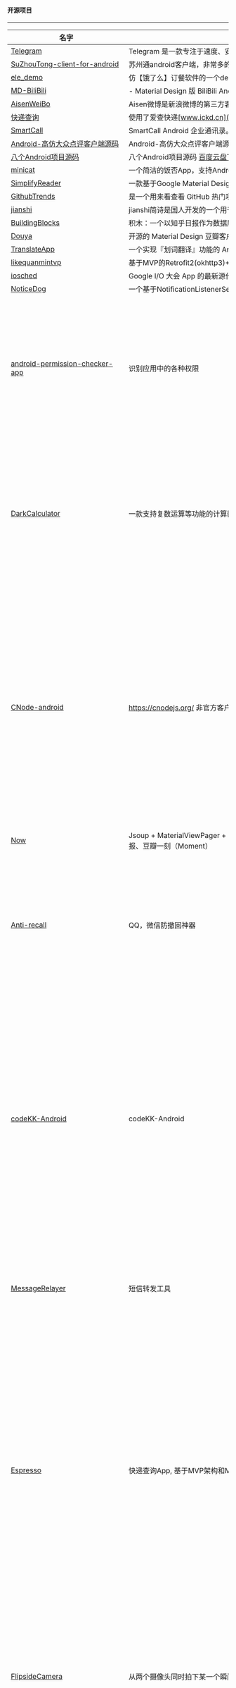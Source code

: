 #### 开源项目

------


|名字|介绍|图片|
|-----|-----|-----|
|[Telegram](https://github.com/DrKLO/Telegram)|Telegram 是一款专注于速度、安全的短信息应用，快速、简单、免费||
|[SuZhouTong-client-for-android](https://github.com/liuch930/SuZhouTong-client-for-android) |苏州通android客户端，非常多的UI效果。||
|[ele_demo](https://github.com/guxun12/ele_demo) |仿【饿了么】订餐软件的一个demo。||
|[MD-BiliBili](https://github.com/Qixingchen/MD-BiliBili)| - Material Design 版 BiliBili Android 客户端。|
|[AisenWeiBo](https://github.com/wangdan/AisenWeiBo)|Aisen微博是新浪微博的第三方客户端||
|[快递查询](http://bbs.aiyingli.com/forum.php?mod=viewthread&tid=12274)|使用了爱查快递[www.ickd.cn](http://www.ickd.cn/)的api接口||
|[SmartCall](http://git.oschina.net/yso/SmartCall)|SmartCall Android 企业通讯录。||
|[Android-高仿大众点评客户端源码](http://download.jikexueyuan.com/detail/id/539.html#0-tsina-1-72241-397232819ff9a47a7b7e80a40613cfe1)|Android-高仿大众点评客户端源码。||
|[八个Android项目源码](http://bbs.aiyingli.com/forum.php?mod=viewthread&tid=12974)|八个Android项目源码 [百度云盘下载地址](http://pan.baidu.com/s/1mgMlCBA)。||
|[minicat](https://github.com/mcxiaoke/minicat) |一个简洁的饭否App，支持Android 4.0以上版本。||
|[SimplifyReader](https://github.com/SkillCollege/SimplifyReader)|一款基于Google Material Design设计开发的Android客户端||
|[GithubTrends](https://github.com/laowch/GithubTrends)|是一个用来看查看 GitHub 热门项目的 Android App, 遵循 Material Design||
|[jianshi](https://github.com/wingjay/jianshi) |jianshi简诗是国人开发的一个用于记录文字信息的 Android 完整应用||
|[BuildingBlocks](https://github.com/tangqi92/BuildingBlocks)|积木：一个以知乎日报作为数据展现内容||
|[Douya](https://github.com/DreaminginCodeZH/Douya)|开源的 Material Design 豆瓣客户端。||
|[TranslateApp](https://github.com/maoruibin/TranslateApp)|一个实现『划词翻译』功能的 Android 开源应用。||
|[likequanmintvp](https://github.com/a371166028/likequanmintvp) |基于MVP的Retrofit2(okhttp3)+rxjava+dagger2+greendao+glide+rtmp直播。该项目系仿全民TV|
|[iosched](https://github.com/google/iosched)|Google I/O 大会 App 的最新源代码||
|[NoticeDog](https://github.com/bunnyblue/NoticeDog)|一个基于NotificationListenerService 的Android通知管理app，可以防止微信消息撤回||
|[android-permission-checker-app]( https://github.com/Arjun-sna/android-permission-checker-app)|识别应用中的各种权限|<img src = "https://camo.githubusercontent.com/ea2bd2a4d471b587fb1ee28dfc7a5bda208d7f97/68747470733a2f2f7261776769742e636f6d2f41726a756e2d736e612f41726a756e2d736e612e6769746875622e696f2f6d61737465722f7261772f7065726d697373696f6e5f6170705f73322e706e67" width = "320"/> <img src = "https://camo.githubusercontent.com/48edd1405c89172e9640030c6f4a369f166d2d88/68747470733a2f2f7261776769742e636f6d2f41726a756e2d736e612f41726a756e2d736e612e6769746875622e696f2f6d61737465722f7261772f7065726d697373696f6e5f6170705f73332e706e67" width = "320"/>|
|[DarkCalculator]( https://github.com/HK-SHAO/DarkCalculator)|一款支持复数运算等功能的计算器|<img src = "https://camo.githubusercontent.com/d32b4ee63f4afcdb207b25e89a0ac83ed1df4baf/687474703a2f2f696d6167652e636f6f6c61706b2e636f6d2f61706b5f696d6167652f323031372f303831352f53637265656e73686f745f313530323737353635382d666f722d3135353237372d6f5f31626e696231303971313735396c6a61316b3168713663316531302d7569642d3631363234372e706e67" width = "320"/> <img src = "https://camo.githubusercontent.com/655002da7547c6dd9c2add98b32cd9bd2455cadf/687474703a2f2f696d6167652e636f6f6c61706b2e636f6d2f61706b5f696d6167652f323031372f303831352f53637265656e73686f745f313530323737353831342d666f722d3135353237372d6f5f31626e696231366768726e32316c65393171676e3973343164696f31632d7569642d3631363234372e706e67" width = "320"/>|
|[CNode-android]( https://github.com/shellljx/CNode-android)|https://cnodejs.org/ 非官方客户端|<img src = "https://raw.githubusercontent.com/shellljx/CNode-android/master/art/01.jpg" width = "270"/> <img src = "https://raw.githubusercontent.com/shellljx/CNode-android/master/art/01.jpg" width = "270"/> <img src = "https://raw.githubusercontent.com/shellljx/CNode-android/master/art/01.jpg" width = "270"/>|
|[Now](https://github.com/XunMengWinter/Now)|Jsoup + MaterialViewPager + RxAndroid + Retrofit + Realm + Fresco + Retrolambda example 一款Android图文精选app，通过抓取网页获得图文列表。目前包含站酷（Zcool）精选、国家地理（National Geographic）每日一图、知乎日报、豆瓣一刻（Moment）||
|[Anti-recall]( https://github.com/JasonQS/Anti-recall)|QQ，微信防撤回神器|<img src = "https://github.com/JasonQS/Anti-recall/raw/master/demo/demo01.gif" width = "320"/> <img src = "https://github.com/JasonQS/Anti-recall/raw/master/demo/demo02.gif" width = "320"/>|
|[codeKK-Android]( https://github.com/7449/codeKK-Android)|codeKK-Android|<img src = "https://github.com/7449/codeKK-Android/raw/master/screenshots/opa_image.gif" width = "270"/> <img src = "https://github.com/7449/codeKK-Android/raw/master/screenshots/blog_image.gif" width = "270"/> <img src = "https://github.com/7449/codeKK-Android/raw/master/screenshots/job_image.gif" width = "270"/>|
|[MessageRelayer]( https://github.com/HaoFeiWang/MessageRelayer)|短信转发工具|<img src = "https://raw.githubusercontent.com/HaoFeiWang/MessageRelayer/master/screen/screen_main2.jpg" width = "210"/> <img src = "https://raw.githubusercontent.com/HaoFeiWang/MessageRelayer/master/screen/screen_email.jpg" width = "210"/> <img src = "https://raw.githubusercontent.com/HaoFeiWang/MessageRelayer/master/screen/screen_key.jpg" width = "210"/>|
|[Espresso]( https://github.com/TonnyL/Espresso)|快递查询App, 基于MVP架构和Material Design设计风格，采用RxJava2, Retrofit2, Realm and ZXing开发|<img src = "https://raw.githubusercontent.com/TonnyL/Espresso/master/art/screenshot0.png" width = "600"/>|
|[FlipsideCamera]( https://github.com/andyb129/FlipsideCamera)|从两个摄像头同时拍下某一个瞬间的 app|<img src = "https://raw.githubusercontent.com/andyb129/FlipsideCamera/master/screenshots/flipside_camera_screen_1.png" width = "320"/> <img src = "https://raw.githubusercontent.com/andyb129/FlipsideCamera/master/screenshots/flipside_camera_screen_3.png" width = "320"/>|
|[rebase-android]( https://github.com/drakeet/rebase-android)|日常 是一款由 drakeet 负责推荐和分享各种好玩新鲜的栏目应用，基于 Rebase 服务， 学习型非常强|<img src = "https://camo.githubusercontent.com/e94868f1f6f224e3478a7a1a26eafac258e3330f/687474703a2f2f7777312e73696e61696d672e636e2f6c617267652f38366532666638356779316663726a3332366e67796a32313869307830313032" width = "640"/>|
|[MinimalistWeather]( https://github.com/BaronZ88/MinimalistWeather)|Android平台开源天气App，采用MVP+RxJava+Retrofit2+OKHttp3+Dagger2+RetroLambda等开源库来实现|<img src = "https://raw.githubusercontent.com/BaronZ88/MinimalistWeather/master/framework_minimalist_weather.png" width = "320"/>|
|[LQRWeChat]( https://github.com/GitLqr/LQRWeChat)|高仿微信6.3.31，使用网易云信SDK 3.2.0版本完成主要的聊天功能（单聊、群聊）、好友关系管理、群组管理等功能|<img src = "https://raw.githubusercontent.com/GitLqr/LQRWeChat/master/screenshots/main/1.gif" width = "320"/>|
|[Minimal-Todo]( https://github.com/avjinder/Minimal-Todo)|Minimal-Todo|<img src = "https://raw.githubusercontent.com/avjinder/Minimal-Todo/master/screenshots/main_full_light.png" width = "320"/> <img src = "https://raw.githubusercontent.com/avjinder/Minimal-Todo/master/screenshots/todo_time_dark.png" width = "320"/> <img src = "https://raw.githubusercontent.com/avjinder/Minimal-Todo/master/screenshots/main_empty_light.png" width = "320"/>|
|[BusyBox]( https://github.com/jrummyapps/BusyBox)|Install BusyBox on an Android device|<img src = "https://raw.githubusercontent.com/jrummyapps/BusyBox/master/app/src/main/res/mipmap-xxhdpi/ic_launcher.png" width = "140"/>|
|[GDG](https://github.com/peekler/GDG)|一些不常用的安卓api示例||
|[wechat_no_revoke](https://github.com/rarnu/wechat_no_revoke)|最新可用防止微信撤回xposed插件||
|[Hijacker](https://github.com/chrisk44/Hijacker)|Aircrack-ng Android GUI程序，用于攻击无线网络||
|[MovieHub]( https://github.com/lawloretienne/MovieHub)|非常漂亮的一款 Android Movie 工具|<img src="https://raw.githubusercontent.com/lawloretienne/MovieHub/master/images/MovieHub_Screenshot_1.png" width="320" /> <img src="https://raw.githubusercontent.com/lawloretienne/MovieHub/master/images/MovieHub_Screenshot_10.png" width="320" />|
|[QQ]( https://github.com/HuTianQi/QQ)|一款高仿腾讯QQ的IM软件，主UI框架采用侧滑菜单+底部导航的方式，核心聊天功能基于bmob SDK，已经实现文本，表情，图片，位置，语音等信息的发送|<img src="https://github.com/HuTianQi/QQ/raw/master/QQ.gif" width="320" />|
|[wifi-bruteforcer-fsecurify](https://github.com/faizann24/wifi-bruteforcer-fsecurify)|Android 下实现的 Wifi 暴力破解工具||
|[ZhiHu-TopAnswer]( https://github.com/jiang111/ZhiHu-TopAnswer)|知乎热门榜|<img src="https://raw.githubusercontent.com/jiang111/ZhiHu-TopAnswer/master/art/1.png" width="320" /> <img src="https://raw.githubusercontent.com/jiang111/ZhiHu-TopAnswer/master/art/3.png" width="320" />|
|[ActivityLauncher]( https://github.com/jp1017/ActivityLauncher)|打开任意app的任意Activity并可创建快捷方式，非系统应用会因权限问题失败|<img src="https://cloud.githubusercontent.com/assets/7868514/21418384/dca2a876-c85b-11e6-9e7a-9d42096341ec.png" width="320" /> <img src="https://cloud.githubusercontent.com/assets/7868514/21418385/dcb032ac-c85b-11e6-9b27-1bf03baa5696.png" width="320" />|
|[android-oss]( https://github.com/kickstarter/android-oss)|Kickstarter Android 源码开源|<img src="https://raw.githubusercontent.com/kickstarter/android-oss/master/.github/app.png" width="800" />|
|[MyDiary]( https://github.com/erttyy8821/MyDiary)|In the Movie "-your name.-" (君の名は。, 你的名字) , "My Diary" of android version is|<img src="https://raw.githubusercontent.com/erttyy8821/MyDiary/master/screenshot/s_2.png" width="240" /> <img src="https://raw.githubusercontent.com/erttyy8821/MyDiary/master/screenshot/s_3.png" width="240" /> <img src="https://raw.githubusercontent.com/erttyy8821/MyDiary/master/screenshot/s_5.png" width="240" />|
|[FingerColoring-Android]( https://github.com/SwiftyWang/FingerColoring-Android)|一个自己做的填图应用|<img src="https://raw.githubusercontent.com/SwiftyWang/FingerColoring-Android/master/screenshot/S61118-20264887.jpg" width="320" /> <img src="https://raw.githubusercontent.com/SwiftyWang/FingerColoring-Android/master/screenshot/S61118-20275245.jpg" width="320" />|
|[u2020]( https://github.com/JakeWharton/u2020)|A sample Android app which showcases advanced usage of Dagger among other open source libraries|<img src="https://github.com/JakeWharton/u2020/raw/master/u2020.gif" width="320" />|
|[wally](https://github.com/Musenkishi/wally)|简洁易用的壁纸应用||
|[LoveWallpaper]( https://github.com/LiuGuiLinAndroid/LoveWallpaper)|高仿爱壁纸App | Material Design|<img src="https://github.com/LiuGuiLinAndroid/LoveWallpaper/raw/master/preview/preview1.0.png?raw=true" width="800" />|
|[Mysplash]( https://github.com/WangDaYeeeeee/Mysplash)|一款轻量化的第三方Unsplash客户端|<img src="https://raw.githubusercontent.com/WangDaYeeeeee/Mysplash/master/preview/thumbnails/preview_home.png" width="320" /> <img src="https://raw.githubusercontent.com/WangDaYeeeeee/Mysplash/master/preview/thumbnails/preview_drawer.png" width="320" /> |
|[wallsplash-android]( https://github.com/mikepenz/wallsplash-android)|android client for the awesome unsplash.com|<img src="https://camo.githubusercontent.com/46eab443adaf9ab0064ea6d7a01c62b182ac6247/687474703a2f2f77616c6c73706c6173686170702e636f6d2f696d616765732f73637265656e73686f74732f312e706e67" width="320" /> <img src="https://camo.githubusercontent.com/1662c6a55b5ee068b302cc799e5c77b77b336114/687474703a2f2f77616c6c73706c6173686170702e636f6d2f696d616765732f73637265656e73686f74732f362e706e67" width="320" /> |
|[DrawView]( https://github.com/ByoxCode/DrawView)|Android 画板 View，随心所欲的画画|<img src="https://raw.githubusercontent.com/ByoxCode/DrawView/master/2016.11.10_17.57.50.gif" width="240" /> <img src="https://raw.githubusercontent.com/ByoxCode/DrawView/master/2016.11.10_18.00.25.gif" width="240" /> <img src="https://raw.githubusercontent.com/ByoxCode/DrawView/master/2016.11.10_18.03.14.gif" width="240" />|
|[RecordWave]( https://github.com/CarGuo/RecordWave)|MP3音频录制，支持类似IOS原生的单边或者双边波形显示，低版本音频权限兼容，本地或者在线音频播放的波形显示，录制波形和播放波形会根据声音频率变色的功能|<img src="https://raw.githubusercontent.com/CarGuo/RecordWave/master/02.gif" width="320" />|
|[AlgorithmVisualizer-Android]( https://github.com/naman14/AlgorithmVisualizer-Android)|Android 实现的算法可是工具，随时随地帮助学习算法|<img src="https://raw.githubusercontent.com/naman14/AlgorithmVisualizer-Android/master/screenshots/screen1.png" width="320" /> <img src="https://raw.githubusercontent.com/naman14/AlgorithmVisualizer-Android/master/screenshots/screen4.png" width="320" />|
|[android-TopActivity](https://github.com/109021017/android-TopActivity)|Android 逆向实用小插件：展示页面 Top Activity 的名称和包名||
|[AcClient]( https://github.com/Thereisnospon/AcClient)|杭电OJ客户端|<img src="https://camo.githubusercontent.com/6e33f148de972eb67326b2e1ea83c6123d6bbc28/687474703a2f2f696d672e626c6f672e6373646e2e6e65742f3230313631313035313933363031343638" width="640" />|
|[ABR-App-Backup-Restore]( https://github.com/samanyougarg/ABR-App-Backup-Restore)|App 备份和恢复，做的很完整|<img src="https://raw.githubusercontent.com/samanyougarg/ABR-App-Backup-Restore/master/screenshots.png" width="600" />|
|[FastAccess]( https://github.com/k0shk0sh/FastAccess)|仿三星桌面的浮动工具|<img src="https://raw.githubusercontent.com/k0shk0sh/FastAccess/master/art/1024x500.png" width="640" />|
|[monotweety]( https://github.com/yshrsmz/monotweety)|Simple Twitter Client just for tweeting, written in Kotlin with reactive MVVM-like approach|<img src="https://raw.githubusercontent.com/yshrsmz/monotweety/master/assets/screenshots/screenshot_setting.png" width="320" /> <img src="https://raw.githubusercontent.com/yshrsmz/monotweety/master/assets/screenshots/screenshot_editor_1.png" width="320" />|
|[Villains-and-Heroes]( https://github.com/andremion/Villains-and-Heroes)|App using Marvel Comics API that allows developers everywhere to access information about Marvel's vast library of comics|<img src="https://raw.githubusercontent.com/andremion/Villains-and-Heroes/master/art/home-github.png" width="320" /> <img src="https://raw.githubusercontent.com/andremion/Villains-and-Heroes/master/art/detail-github.png" width="320" />|
|[mirror]( https://github.com/zhihu/mirror)|一款 Android 第三方 Sketch Mirror 软件|<img src="https://raw.githubusercontent.com/zhihu/mirror/master/example.png" width="800" />|
|[NotificationBox]( https://github.com/gavinliu/NotificationBox)|实现系统通知拦截功能的 App|<img src="https://raw.githubusercontent.com/gavinliu/NotificationBox/master/screenshots.png" width="800" />|
|[leanback-showcase]( https://github.com/googlesamples/leanback-showcase)|Showcases different components that come with the Leanback library for Android TV|<img src="https://raw.githubusercontent.com/googlesamples/leanback-showcase/master/screenshots/Showcase-Snapshots.png" width="800" />|
|[LivePlayback]( https://github.com/hejunlin2013/LivePlayback)|Android TV直播电视节目 ,包含各央视频道及卫视频道|<img src="https://raw.githubusercontent.com/hejunlin2013/LivePlayback/master/images/device-2016-10-28-183212.jpg" width="400" /> <img src="https://raw.githubusercontent.com/hejunlin2013/LivePlayback/master/images/device-2016-10-28-190258.jpg" width="400" />|
|[AndroidShortcuts]( https://github.com/pcevikogullari/AndroidShortcuts)|Android Support 25.0 中 Shortcut Demo|<img src="https://raw.githubusercontent.com/pcevikogullari/AndroidShortcuts/master/shortcut1.gif" width="320" /> <img src="https://raw.githubusercontent.com/pcevikogullari/AndroidShortcuts/master/shortcut2.gif" width="320" />|
|[dns66](https://github.com/julian-klode/dns66)|基于 DNS 实现的 Android 广告拦截||
|[debug-bottle]( https://github.com/kiruto/debug-bottle)|Android Java 程序员开发调试与测试工具|<img src="https://raw.githubusercontent.com/kiruto/debug-bottle/1.0.1/screenshots/introduction.gif" width="220" /> <img src="https://raw.githubusercontent.com/kiruto/debug-bottle/1.0.1/screenshots/quick-toggles.png" width="220" /> <img src="https://raw.githubusercontent.com/kiruto/debug-bottle/1.0.1/screenshots/features-2.png" width="220" />|
|[AndroidHttpCapture]( https://github.com/JZ-Darkal/AndroidHttpCapture)|AndroidHttpCapture网络诊断工具 是一款针对于移动流量劫持而开发的手机抓包软件|<img src="https://camo.githubusercontent.com/de9a8164ae568b36825852bf924b7485c3e9eea2/68747470733a2f2f7777772e6461726b616c2e636e2f696d67642e7068703f7372633d2f323031362f30392f576563686174494d4737372e6a7065672677696474683d333530" width="270" /> <img src="https://camo.githubusercontent.com/6bd818e68a72c48d1f4a23d8a1528dda64fde11f/68747470733a2f2f7777772e6461726b616c2e636e2f696d67642e7068703f7372633d2f323031362f30392f3233303638363636333934373738373932382e6a70672677696474683d333530" width="270" /> <img src="https://camo.githubusercontent.com/24b3bfa8fc78d622eba26d9b6bc2680c714309ca/68747470733a2f2f7777772e6461726b616c2e636e2f696d67642e7068703f7372633d2f323031362f30392f576563686174494d4738312e6a7065672677696474683d333530" width="270" />|
|[DylanStepCount]( https://github.com/linglongxin24/DylanStepCount)|Android精准计步器|<img src="https://raw.githubusercontent.com/linglongxin24/DylanStepCount/master/screenshots/%E4%B8%BB%E9%A1%B5.jpg" width="270" /> <img src="https://raw.githubusercontent.com/linglongxin24/DylanStepCount/master/screenshots/%E9%94%BB%E7%82%BC%E8%AE%A1%E5%88%92.jpg" width="270" /> <img src="https://raw.githubusercontent.com/linglongxin24/DylanStepCount/master/screenshots/%E5%8E%86%E5%8F%B2%E8%AE%B0%E5%BD%95.jpg" width="270" />|
|[Sprayscape]( https://github.com/googlecreativelab/Sprayscape)|Google 开源了一个专为 VR 设计的相机 App|<img src="https://raw.githubusercontent.com/googlecreativelab/Sprayscape/master/sprayscape.jpg" width="640" />|
|[SqliteLookup]( https://github.com/YeDaxia/SqliteLookup)|Sqlite 数据库查看|<img src="https://raw.githubusercontent.com/YeDaxia/SqliteLookup/master/jietu-1.png" width="320" /> <img src="https://raw.githubusercontent.com/YeDaxia/SqliteLookup/master/jietu-2.png" width="320" />|
|[Bgm38]( https://github.com/zubinxiong/Bgm38)|番剧记录工具Bgm38( bangumi 第三方客户端 ),采用 RxJava + Retrofit + MVP, 设计上采用 Material Design|<img src="https://raw.githubusercontent.com/zubinxiong/Bgm38/master/art/art0.jpg" width="270" /> <img src="https://raw.githubusercontent.com/zubinxiong/Bgm38/master/art/art1.jpg" width="270" /> <img src="https://raw.githubusercontent.com/zubinxiong/Bgm38/master/art/art3.jpg" width="270" />|
|[Currency-Converter-Android]( https://github.com/samanyougarg/Currency-Converter-Android)|一款完整的货币转换的 App|<img src="https://raw.githubusercontent.com/samanyougarg/Currency-Converter-Android/master/screenshots.png" width="640" />|
|[Currency]( https://github.com/yiyuanliu/Currency)|一个简洁的汇率转换软件，使用 kotlin 编写，通过 anko 框架编写 UI 并实现漂亮的主题动态切换效果|<img src="https://raw.githubusercontent.com/yiyuanliu/Currency/master/screenshots/Screenshot.png" width="320" />|
|[NetGuard]( https://github.com/M66B/NetGuard)|非root禁止应用联网|<img src="https://raw.githubusercontent.com/M66B/NetGuard/master/screenshots/01-main.png" width="320" /> <img src="https://raw.githubusercontent.com/M66B/NetGuard/master/screenshots/08-notifications.png" width="320" />|
|[turbo-editor]( https://github.com/vmihalachi/turbo-editor)|Simple and powerful File Editor for Android|<img src="https://camo.githubusercontent.com/26e85b1e6f305d9259e916f032554ff8e1b6fa43/68747470733a2f2f6c68332e676f6f676c6575736572636f6e74656e742e636f6d2f2d304748756b7747515057342f5643557045684b6e5a43492f41414141414141414148342f63636c4937304b37395f512f773334372d683532302d6e6f2f50686f6e65437573746f6d5f372e706e67" width="300" />|
|[FolioReader-Android]( https://github.com/FolioReader/FolioReader-Android)|完成度很高的一款 ePub Android 阅读器|<img src="https://cloud.githubusercontent.com/assets/1277242/19012915/0661c7b2-87e0-11e6-81d6-8c71051e1074.gif" width="300" /> <img src="https://cloud.githubusercontent.com/assets/1277242/19012908/d61f3ce2-87df-11e6-8652-d72b6a1ad9a3.gif" width="300" />|
|[BookReader]( https://github.com/JustWayward/BookReader)|“任阅”，开源小说阅读器，高仿追书神器，实现追书推荐、标签检索、翻书效果、文章阅读、缓存章节、日夜间模式、文本朗读等功能|<img src="https://raw.githubusercontent.com/JustWayward/BookReader/master/screenshot/home_zhuishu.png" width="270" /> <img src="https://raw.githubusercontent.com/JustWayward/BookReader/master/screenshot/read_page_4.png" width="270" /> <img src="https://raw.githubusercontent.com/JustWayward/BookReader/master/screenshot/discuss.png" width="270" />|
|[UPMiss]( https://github.com/qiujuer/UPMiss)|一个完整的生日管理 App|<img src="https://raw.githubusercontent.com/qiujuer/UPMiss/master/arts/shot.png" width="640" />|
|[GeekNews]( https://github.com/codeestX/GeekNews)|A pure reading App based on Material Design + MVP + RxJava + Retrofit + Dagger2 + Realm + Glide|<img src="https://github.com/codeestX/GeekNews/raw/master/screenshots/GIF1.gif" width="320" /> <img src="https://github.com/codeestX/GeekNews/raw/master/screenshots/GIF2.gif" width="320" />|
|[Filmy]( https://github.com/salRoid/Filmy)|一款超漂亮的基于 MD 设计的电影 App|<img src="https://camo.githubusercontent.com/c8c6ffb5294c3a1536bf928e3e0ab56fe699a2c6/687474703a2f2f7777772e77656269616e6b732e636f6d2f66696c6d792f66696c6d792e706e67" width="320" /> <img src="https://camo.githubusercontent.com/0adfbf905cf4bf59959c9675bdf02e888aa6e847/687474703a2f2f7777772e77656269616e6b732e636f6d2f66696c6d792f612e706e67" width="320" />|
|[LingDong2.0]( https://github.com/zhoubowen-sky/LingDong2.0)|“面对面文件快传”，Android端灵动快传，安卓互传文件，局域网，无网传输文件|<img src="https://raw.githubusercontent.com/zhoubowen-sky/LingDong2.0/master/github-images-folder/cebianlan.jpg" width="270" /> <img src="https://raw.githubusercontent.com/zhoubowen-sky/LingDong2.0/master/github-images-folder/main.jpg" width="270" /> <img src="https://raw.githubusercontent.com/zhoubowen-sky/LingDong2.0/master/github-images-folder/trans.jpg" width="270" />|
|[code-reader]( https://github.com/loopeer/code-reader)|手机端代码阅读|<img src="https://raw.githubusercontent.com/loopeer/code-reader/master/screenshot/codereader_setting_day.gif" width="230" /> <img src="https://raw.githubusercontent.com/loopeer/code-reader/master/screenshot/codereader_itemtouch.gif" width="230" />|
|[HAgnostic-News]( https://github.com/grigio/HAgnostic-News)|React Native app (Android / iOS) 阅读|<img src="https://cloud.githubusercontent.com/assets/8074/18037131/149c2f34-6d7d-11e6-83d0-82af574301e3.png" width="600" />|
|[LookLook]( https://github.com/xinghongfei/LookLook)|一个精美,极简的阅读app|<img src="https://github.com/xinghongfei/LookLook/raw/developer/screenshots/LookLook.gif" width="320" />|
|[boon]( https://github.com/Wing-Li/boon)|移动开发者福利App，内含多渠道打包|<img src="https://raw.githubusercontent.com/Wing-Li/boon/master/img/learn.png" width="320" /> <img src="https://raw.githubusercontent.com/Wing-Li/boon/master/img/joke.png" width="320" />|
|[Android_UsingCar_Example](https://github.com/amapapi/Android_UsingCar_Example)|基于高德地图Android API快速搭建用车解决方案的示例||
|[Android_Location_Demo]( https://github.com/amapapi/Android_Location_Demo)|高德定位demo|<img src="https://raw.githubusercontent.com/amapapi/Android_UsingCar_Example/master/pic/result.png" width="320" />|
|[simplenote-android](https://github.com/Automattic/simplenote-android)|Simplenote for Android http://simplenote.com||
|[PDFCreator](https://github.com/scoute-dich/PDFCreator)|Android application to create and edit Pdf files||
|[LocalWeather]( https://github.com/piotrek1543/LocalWeather)|Weather forecast app using Retrofit, Gson, AndroidAnnotations and ActiveAndroid|<img src="https://raw.githubusercontent.com/piotrek1543/LocalWeather/master/screenshots/device-2016-08-09-172447.png" width="320" /> <img src="https://raw.githubusercontent.com/piotrek1543/LocalWeather/master/screenshots/device-2016-08-09-172551.png" width="320" />|
|[visual-goodies]( https://github.com/alexive/visual-goodies)|一些界面好看的库，包括 List， Dialog, Card 等|<img src="https://raw.githubusercontent.com/alexive/visual-goodies/master/images/sample1.gif" width="320" /> <img src="https://raw.githubusercontent.com/alexive/visual-goodies/master/images/sample4.png" width="320" />|
|[SimpleRT]( https://github.com/vvviperrr/SimpleRT)|可以将Linux 和 OSX 系统网络通过 USB 分享给 Android 系统|<img src="https://raw.githubusercontent.com/vvviperrr/SimpleRT/master/screens/accessory.png" width="320" /> <img src="https://raw.githubusercontent.com/vvviperrr/SimpleRT/master/screens/connected.png" width="320" />|
|[nock-nock]( https://github.com/afollestad/nock-nock)|nock-nock 一个可以帮助你监控网站是否异常的 App|<img src="https://raw.githubusercontent.com/afollestad/nock-nock/master/art/showcase.png" width="640" />|
|[PhotoNoter]( https://github.com/yydcdut/PhotoNoter)|Material Design风格的开源照片笔记。(MVP+Dagger2+RxJava+Dex分包脚本+Dex异步加载) http://yydcdut.com/note|<img src="https://raw.githubusercontent.com/yydcdut/PhotoNoter/master/screenshot/animation.gif" width="270" /> <img src="https://raw.githubusercontent.com/yydcdut/PhotoNoter/master/screenshot/screen3.png" width="270" /> <img src="https://raw.githubusercontent.com/yydcdut/PhotoNoter/master/screenshot/screen11.png" width="270" />|
|[SimpleDroidRx]( https://github.com/PhilippeBoisney/SimpleDroidRx)|An application that helps you learn and better understand ReactiveX|<img src="https://raw.githubusercontent.com/PhilippeBoisney/SimpleDroidRx/master/Screenshots/hello_worlds_screenshot.png" width="270" /> <img src="https://raw.githubusercontent.com/PhilippeBoisney/SimpleDroidRx/master/Screenshots/famous_operators_screenshot.png" width="270" /> <img src="https://raw.githubusercontent.com/PhilippeBoisney/SimpleDroidRx/master/Screenshots/error_handling_screenshot.png" width="270" />|
|[DebugPurge]( https://github.com/eswarm/DebugPurge)|删除安装在手机上的 debug 版本应用|<img src="https://cloud.githubusercontent.com/assets/7868514/17136186/8a8161aa-5366-11e6-9e24-663ae58c3a08.jpg" width="320" />|
|[FanXin3.0]( https://github.com/huangfangyi/FanXin3.0)|凡信 3.0 -最强微信仿品|<img src="https://camo.githubusercontent.com/2cf9177718ef081a6498cdc218cc6463acfd13c9/687474703a2f2f7777772e696d6765656b2e6f72672f75706c6f6164732f61727469636c652f32303136303731372f64363039396363633161656461643233326663376433313732376232646566382e706e67" width="270" />|
|[SprintNBA]( https://github.com/smuyyh/SprintNBA)|NBA头条新闻、视频集锦、比赛直播（目前仅支持文字直播、球队及球员数据统计）、球队战绩排行、球员数据排名、虎扑论坛专区、球队及球员详细资料|<img src="https://raw.githubusercontent.com/smuyyh/SprintNBA/master/screenshot/home_news.png" width="270" /> <img src="https://raw.githubusercontent.com/smuyyh/SprintNBA/master/screenshot/news_detail.png" width="270" /> <img src="https://raw.githubusercontent.com/smuyyh/SprintNBA/master/screenshot/home_team_sort.png" width="270" />|
|[AndroidBroadcastsMonitor](https://github.com/ViliusKraujutis/AndroidBroadcastsMonitor)|监控安卓广播的应用||
|[AndroidChromium]( https://github.com/JackyAndroid/AndroidChromium)|Chromium 浏览器，Android Studio 版本|<img src="https://raw.githubusercontent.com/JackyAndroid/AndroidChromium/master/screenshots/S60709-172236.jpg" width="270" /> <img src="https://raw.githubusercontent.com/JackyAndroid/AndroidChromium/master/screenshots/S60709-172251.jpg" width="270" /> <img src="https://raw.githubusercontent.com/JackyAndroid/AndroidChromium/master/screenshots/S60709-172456.jpg" width="270" />|
|[GithubWidget]( https://github.com/Nightonke/GithubWidget)|A simple implementation of swipe card like StreetView!!|<img src="https://raw.githubusercontent.com/Nightonke/GithubWidget/master/Pic/color.png" width="640" />|
|[DeepDiveIntoAndroidDataBinding]( https://github.com/radzio/DeepDiveIntoAndroidDataBinding)|DataBinding demo|<img src="https://cloud.githubusercontent.com/assets/469111/16058354/6297c9d0-327e-11e6-9e0c-0aab0f08ba7a.gif" width="400" />|
|[Carbon](https://github.com/ZieIony/Carbon)|Material Design implementation for Android 2.2+. Shadows, ripples, vectors, fonts, animations, widgets, rounded corners and more.[https://androidreclib.wordpress.com/](https://androidreclib.wordpress.com/)|<img src="https://github.com/ZieIony/Carbon/blob/master/images/anchors.png" width="200" /><img src="https://github.com/ZieIony/Carbon/blob/master/images/buttonsusage.png" width="200" /><img src="https://github.com/ZieIony/Carbon/blob/master/images/progress.png" width="200" /><img src="https://github.com/ZieIony/Carbon/blob/master/images/recyclercards.png" width="200" />|
|[huabanDemo]( https://github.com/LiCola/huabanDemo)|MD版的花瓣网App|<img src="https://raw.githubusercontent.com/LiCola/huabanDemo/master/ScreenCapture/Main.jpg" width="240" /> <img src="https://raw.githubusercontent.com/LiCola/huabanDemo/master/ScreenCapture/Drawer.jpg" width="240" />|
|[MarkdownEditors]( https://github.com/qinci/MarkdownEditors)|Android Markdown编辑器|<img src="https://raw.githubusercontent.com/qinci/MarkdownEditors/master/image/image_1.png" width="320" /> <img src="https://raw.githubusercontent.com/qinci/MarkdownEditors/master/image/image_13.png" width="320" />|
|[orz](https://github.com/vsona/orz)|A Demo with Retrofit2 Okhttp3 Dagger RxJava RxAndroid ButterKnife...||
|[narrate-android]( https://github.com/timothymiko/narrate-android)|日记应用|<img src="https://lh6.ggpht.com/8uGdduyPnGJF-rM0ifjruQR4v_2AJW3Uq4G3kKyVFytt3FYnvpkKdThdQDQMC-TXNDY=h900-rw" width="270" /> <img src="https://lh3.ggpht.com/y9sDAArYyQf5XXpgKX6zRuJvbeeSAFQc79gNT8UaTKoSB9DvBm-aJhQDsZoZqY0Itz0=h900-rw" width="270" />|
|[BookShelf]( https://github.com/iHaPBoy/BookShelf)|一款用于管理个人图书及阅读笔记的移动 Android 应用|<img src="https://camo.githubusercontent.com/3e2f92b0dd48dcfbe5a716c8b8d39830908cd3b0/687474703a2f2f7777342e73696e61696d672e636e2f6c617267652f303036744e6252776777316635386e76676d6577396a33303774306477337a66" width="280" /> <img src="https://camo.githubusercontent.com/ecb50943faaffd3be26f3e6199194e62b2ef35b5/687474703a2f2f7777322e73696e61696d672e636e2f6c617267652f303036744e6252776777316635386e7676736f73756a333037743064776a7279" width="280" />|
|[superXingPostCard]( https://github.com/hugeterry/superXingPostCard)|一个制作明信片图片的app|<img src="https://raw.githubusercontent.com/hugeterry/superXingPostCard/master/showUI/1.jpg" width="270" /> <img src="https://raw.githubusercontent.com/hugeterry/superXingPostCard/master/showUI/3.jpg" width="270" /> <img src="https://raw.githubusercontent.com/hugeterry/superXingPostCard/master/showUI/4.jpg" width="270" />|
|[KnowWeather](https://github.com/SilenceDut/KnowWeather)|知天气——天气尽在掌握之中||
|[WeatherAlarmClock]( https://github.com/kaku2015/WeatherAlarmClock)|天气闹钟|<img src="https://raw.githubusercontent.com/kaku2015/WeatherAlarmClock/master/screenshots/2.jpeg" width="270" /> <img src="https://raw.githubusercontent.com/kaku2015/WeatherAlarmClock/master/screenshots/3.jpeg" width="270" /> <img src="https://raw.githubusercontent.com/kaku2015/WeatherAlarmClock/master/screenshots/5.jpeg" width="270" />|
|[GithubContributionsWidget]( https://github.com/donglua/GithubContributionsWidget)|Android桌面小部件：展示你的 Github 贡献图|<img src="https://camo.githubusercontent.com/2f626ff1e8ee39034a24f43d6a86e8b1f233fb47/687474703a2f2f6f676b6236376f63382e626b742e636c6f7564646e2e636f6d2f453243344439433343313646312e6a7067" width="320" />|
|[FastHub]( https://github.com/k0shk0sh/FastHub)|终极版 GitHub 客户端|<img src="https://raw.githubusercontent.com/k0shk0sh/FastHub/master/.github/assets/mobile_light.png" width="320" /> <img src="https://raw.githubusercontent.com/k0shk0sh/FastHub/master/.github/assets/mobile_night.png" width="320" />|
|[Gitskarios](https://github.com/gitskarios/Gitskarios)|好用的 GitHub 客户端||
|[monkey-android]( https://github.com/yeungeek/monkey-android)|Github 第三方客户端|<img src="https://github.com/yeungeek/monkey-android/raw/master/images/monkey.gif" width="270" /> <img src="https://github.com/yeungeek/monkey-android/raw/master/images/preview1.png" width="270" /> <img src="https://github.com/yeungeek/monkey-android/raw/master/images/preview3.png" width="270" />|
|[YouJoin-Android]( https://github.com/FreedomZZQ/YouJoin-Android)|YouJoin社交平台的Android客户端|<img src="https://camo.githubusercontent.com/f1696632a3b0c5b501ef04120c021dc50df07542/687474703a2f2f37767a726a302e636f6d312e7a302e676c622e636c6f7564646e2e636f6d2f796f756a6f696e2d616e64726f69642d312d77656c636f6d652e706e673f696d616765566965772f322f772f343030" width="270" /> <img src="https://camo.githubusercontent.com/f794aa911cfb803c3da7b7a9256ba6b4ea65b7a7/687474703a2f2f37767a726a302e636f6d312e7a302e676c622e636c6f7564646e2e636f6d2f796f756a6f696e2d616e64726f69642d312d7477656574736c6973742e706e673f696d616765566965772f322f772f343030" width="270" /> <img src="https://camo.githubusercontent.com/5daa8595a4df8d88dae54b9b8bc2bb9b01e1a006/687474703a2f2f37767a726a302e636f6d312e7a302e676c622e636c6f7564646e2e636f6d2f796f756a6f696e2d616e64726f69642d312d6d656e752e706e673f696d616765566965772f322f772f343030" width="270" />|
|[Android-SlidingEmojiKeyboard]( https://github.com/klinker24/Android-SlidingEmojiKeyboard)|Sliding Emoji Keyboard app|<img src="https://raw.githubusercontent.com/klinker24/Android-SlidingEmojiKeyboard/master/ios-emojis/Other/Promo.png" width="800" />|
|[nfcard]( https://github.com/sinpolib/nfcard)|一个nfc 客户端，可查询各种公交卡余额等|<img src="https://lh3.googleusercontent.com/bMuBROWaxhp6b0-koSLfyR346vNZ8I2RjWEbHMmOp4vQQ-5qzKo6LVsJuYyKRlAxzqfk=h900-rw" width="320" />|
|[DMGameApp]( https://github.com/xiaohaibin/DMGameApp)|DMGameApp是一款基于3DMGAME的一个游戏门户app，非官方版本，界面有一些仿网易新闻客户端|<img src="https://camo.githubusercontent.com/56a8f0bf15f13063c1845756bfe4918058febadc/687474703a2f2f696d672e77646a696d672e636f6d2f6d6d732f73637265656e73686f742f612f31612f32626432633362306665383239363835663365663761666638316431653161615f3332305f3537302e6a706567" width="270" /> <img src="https://camo.githubusercontent.com/a7febef7f20d631e9f35cb70f90a029d58e21460/687474703a2f2f696d672e77646a696d672e636f6d2f6d6d732f73637265656e73686f742f352f33382f37313439353439393531663863623134666438356663653466306561653338355f3332305f3537302e6a706567" width="270" /> <img src="https://camo.githubusercontent.com/33369fb9a7d17d7993b6c049d733fbc43fb77552/687474703a2f2f696d672e77646a696d672e636f6d2f6d6d732f73637265656e73686f742f302f39342f39333765336435356166376336336435393431366661613930633036343934305f3332305f3537302e6a706567" width="270" />|
|[LeafPic]( https://github.com/HoraApps/LeafPic)|一个优质的 Android 开源图片查看 App|<img src="https://raw.githubusercontent.com/HoraApps/LeafPic/master/screenshots/1.png" width="270" /> <img src="https://raw.githubusercontent.com/HoraApps/LeafPic/master/screenshots/5.png" width="270" /> <img src="https://raw.githubusercontent.com/HoraApps/LeafPic/master/screenshots/2.png" width="270" />|
|[MicroReader]( https://github.com/YiuChoi/MicroReader)|一个小而美的阅读客户端，包含微信精选，IT之家(去广告),果壳热门，知乎日报，和视频推荐栏目，每天更换主题|<img src="https://raw.githubusercontent.com/YiuChoi/MicroReader/master/screenshot/Screenshot_20160503-085830.png" width="200" /> <img src="https://raw.githubusercontent.com/YiuChoi/MicroReader/master/screenshot/Screenshot_20160503-085853.png" width="200" /> <img src="https://raw.githubusercontent.com/YiuChoi/MicroReader/master/screenshot/Screenshot_20160503-085902.png" width="200" /> <img src="https://raw.githubusercontent.com/YiuChoi/MicroReader/master/screenshot/Screenshot_20160503-085945.png" width="200" />|
|[Bourbon]( https://github.com/hitherejoe/Bourbon)|MVP 架构的 Dribbble 客户端，支持 Android Mobile, Tablet, Wear and TV|<img src="https://github.com/hitherejoe/Bourbon/blob/master/images/header.png" width="800" />|
|[sailorcast]( https://github.com/fire3/sailorcast)|水手放映室 搜狐 优酷 爱奇艺 乐视 无广告 视频客户端 http://www.sailorcast.com|<img src="https://camo.githubusercontent.com/26c60e27a4c9f228b4a1a9f9ccde66b18200e4b7/687474703a2f2f696d672e77646a696d672e636f6d2f6d6d732f73637265656e73686f742f622f30322f65643265636666373233353866356137653237666434633935623862393032625f3332305f3534362e6a706567" width="270" /> <img src="https://camo.githubusercontent.com/8232e1477f87bf3ff1c8dedbdc93e856b1d894b6/687474703a2f2f696d672e77646a696d672e636f6d2f6d6d732f73637265656e73686f742f392f64332f32343861346466616530366332306231373666616666363361623636636433395f3332305f3534342e6a706567" width="270" /> <img src="https://camo.githubusercontent.com/8589a8a782856ef3178d79b0404c91948cb70f81/687474703a2f2f696d672e77646a696d672e636f6d2f6d6d732f73637265656e73686f742f302f39622f32303166386230363437666165623533326465353637396333623431303962305f3332305f3534352e6a706567" width="270" />|
|[RnRelative]( https://github.com/lishengzxc/RnRelative)|ReactNative亲戚称谓计算器|<img src="https://raw.githubusercontent.com/lishengzxc/RnRelative/869c4cd27b92a08ea1d3d37e628354f6a7300932/pic.png" width="320" />|
|[HungerMoji]( https://github.com/mikeroelens/HungerMoji)|在通知栏操作的游戏|<img src="https://cloud.githubusercontent.com/assets/7868514/15606990/2076bea2-2442-11e6-96b4-7cce38a41126.png" width="320" />|
|[CallerInfo]( https://github.com/xdtianyu/CallerInfo)|一个获取号码归属地和其他信息（诈骗、骚扰等）的开源 Android 应用|<img src="https://raw.githubusercontent.com/xdtianyu/CallerInfo/master/screenshots/1.png" width="270" /> <img src="https://raw.githubusercontent.com/xdtianyu/CallerInfo/master/screenshots/5.png" width="270" /> <img src="https://raw.githubusercontent.com/xdtianyu/CallerInfo/master/screenshots/p-2.png" width="270" />|
|[FriendCircle]( https://github.com/razerdp/FriendCircle)|高仿微信朋友圈项目|<img src="https://github.com/razerdp/FriendCirclePreview/raw/master/img/2016-04-21_dot_indicator.gif" width="320" />|
|[DiyCodeForAndroid]( https://github.com/Yasic/DiyCodeForAndroid)|Diycode社区Android客户端|<img src="https://camo.githubusercontent.com/28850b86582c5124e106bd4b820dc2e870f82c86/687474703a2f2f646979636f64652e62302e7570616979756e2e636f6d2f70686f746f2f323031362f66343134623730366139343131623434663866363365386530303232303334302e6a7067" width="270" />|
|[TranslateToast]( https://github.com/jiang111/TranslateToast)|翻译助手 |<img src="https://raw.githubusercontent.com/jiang111/TranslateToast/master/7.gif" width="320" />|
|[AndroidWeekly]( https://github.com/mzule/AndroidWeekly)|A third party app for androidweekly.net|<img src="https://raw.githubusercontent.com/mzule/AndroidWeekly/master/art/article.jpg" width="270" /> <img src="https://raw.githubusercontent.com/mzule/AndroidWeekly/master/art/home.jpg" width="270" /> <img src="https://raw.githubusercontent.com/mzule/AndroidWeekly/master/art/translation.gif" width="270" />|
|[PlayTogether]( https://github.com/Chenantao/PlayTogether)|一款以兴趣为驱动的陌生人社交app|<img src="https://raw.githubusercontent.com/Chenantao/PlayTogether/master/screenshot/1.png" width="270" /> <img src="https://raw.githubusercontent.com/Chenantao/PlayTogether/master/screenshot/4.png" width="270" /> <img src="https://raw.githubusercontent.com/Chenantao/PlayTogether/master/screenshot/9.png" width="270" />|
|[Cashew]( https://github.com/wheat7/Cashew)|腰果Cashew是一个gank.io的客户端|<img src="https://github.com/wheat7/Cashew/raw/master/screenshots/cashew2.png" width="320" /> <img src="https://github.com/wheat7/Cashew/raw/master/screenshots/cashew8.png" width="320" />|
|[ganguo]( https://github.com/yanyiqun001/ganguo)|干果——简洁易用的gank客户端|<img src="https://github.com/yanyiqun001/ganguo/raw/master/screenshots/Screenshot_20170605-165508_%E7%BC%96%E8%BE%91.png?raw=true" width="320" /> <img src="https://github.com/yanyiqun001/ganguo/raw/master/screenshots/Screenshot_20170605-165525_%E7%BC%96%E8%BE%91.png?raw=true" width="320" />|
|[MyGank]( https://github.com/mask-hao/MyGank)|一个具有用户登录注册，干货收藏功能的干货集中营第三方客户端。个人学习项目，前端使用Android展示，后端使用javaee中转，数据来源干货集中营|<img src="https://github.com/mask-hao/MyGank/raw/master/screenshot/screenshot1.png" width="320" /> <img src="https://github.com/mask-hao/MyGank/raw/master/screenshot/screenshot4.png" width="320" />|
|[GankGirl]( https://github.com/dalingge/GankGirl)|使用Jsoup抓取干货集中营闲读数据, 闲读和gank干货app： http://dalingge.com/2017/05/09/%E4%BD%BF%E7%94%A8Jsoup%E6%8A%93%E5%8F%96%E5%B9%B2%E8%B4%A7%E9%9B%86%E4%B8%AD%E8%90%A5%E9%97%B2%E8%AF%BB%E6%95%B0%E6%8D%AE/|<img src="https://github.com/dalingge/GankGirl/raw/master/screenshots/play.gif" width="320" />|
|[FakeWeather]( https://github.com/li-yu/FakeWeather)|『假装看天气』─── 天气预报 & 公交查询 & 资讯阅读 & 妹纸福利 的 Android 客户端|<img src="https://raw.githubusercontent.com/li-yu/FakeWeather/master/screenshot.png" width="640" />|
|[RxGank]( https://github.com/sfsheng0322/RxGank)|干货集中营Android客户端|<img src="https://raw.githubusercontent.com/sfsheng0322/RxGank/master/res/RxGank.gif" width="320" />|
|[FlipGank]( https://github.com/yiyuanliu/FlipGank)|FlipBoard 翻页风格的 Gank.io 客户端|<img src="https://raw.githubusercontent.com/yiyuanliu/FlipGank/master/images/screenshot3.png" width="320" /><img src="https://raw.githubusercontent.com/yiyuanliu/FlipGank/master/images/screenshot4.png" width="320" />|
|[StudyProject]( https://github.com/HotBitmapGG/StudyProject)|A Material Design style Gank. Io unofficial client App|<img src="https://raw.githubusercontent.com/HotBitmapGG/StudyProject/master/art/01.png" width="320" /><img src="https://raw.githubusercontent.com/HotBitmapGG/StudyProject/master/art/08.png" width="320" />|
|[react-native-Gank]( https://github.com/wangdicoder/react-native-Gank)|主题换色，夜间模式，省流量策略。。。这可能是最友好的Gank.io(干货集中营)客户端了|<img src="https://raw.githubusercontent.com/wangdicoder/react-native-Gank/master/screenshot/discoverytab.png" width="320" /><img src="https://raw.githubusercontent.com/wangdicoder/react-native-Gank/master/screenshot/theme.gif" width="320" />|
|[UGank]( https://github.com/Bakumon/UGank)|有干货」—— 体验别具一格的 Gank.io Android 客户端 http://bakumon.me/UGank/|<img src="https://raw.githubusercontent.com/Bakumon/UGank/master/art/ugank2.png" width="600" />|
|[Gank]( https://github.com/JohnnyShieh/Gank)|An unofficial client of gank.io, based on Flux pattern and Rx series|<img src="https://raw.githubusercontent.com/JohnnyShieh/Gank/master/screenshots/navigation.jpg" width="270" /> <img src="https://raw.githubusercontent.com/JohnnyShieh/Gank/master/screenshots/android.jpg" width="320" />|
|[GankGirl]( https://github.com/gaolonglong/GankGirl)|RxJava+Retrofit+Glide构建的gank.io第三方客户端，包含妹子图和技术干货等|<img src="https://github.com/gaolonglong/GankGirl/raw/master/Screenshot/666.gif" width="320" /> <img src="https://raw.githubusercontent.com/gaolonglong/GankGirl/master/Screenshot/33.png" width="320" />|
|[GanHuoIO]( https://github.com/burgessjp/GanHuoIO)|基于Gank.IO提供的API的第三方客户端 http://www.jianshu.com/p/3f137269a942|<img src="https://camo.githubusercontent.com/5ad3bf82cd132c12bb5690f17c72583e23478247/687474703a2f2f75706c6f61642d696d616765732e6a69616e7368752e696f2f75706c6f61645f696d616765732f3632333530342d343363393063343933393463326233642e6769663f696d6167654d6f6772322f6175746f2d6f7269656e742f7374726970" width="320" />|
|[干·妹纸 (Gān Mèizhi) GankMeizhi]( https://github.com/xingrz/GankMeizhi)|只是一个业余的 Android 项目而已|<img src="https://github.com/xingrz/GankMeizhi/raw/master/screenshots/1.jpg" width="320" />|
|[Meizhi](https://github.com/drakeet/Meizhi)|gank.io unofficial client, RxJava & Retrofit|<img src="https://github.com/drakeet/Meizhi/blob/master/screenshots/s0.png" width="160" /><img src="https://github.com/drakeet/Meizhi/blob/master/screenshots/s7.jpg" width="160" /><img src="https://github.com/drakeet/Meizhi/blob/master/screenshots/s5.png" width="160" /><img src="https://github.com/drakeet/Meizhi/blob/master/screenshots/s8.png" width="160" /><img src="https://github.com/drakeet/Meizhi/blob/master/screenshots/s9.png" width="160" />|
|[RealStuff]( https://github.com/IvorHu/RealStuff)|一个看妹纸与开发资讯的Android APP，具有本地缓存、分享与添加收藏的功能，新手向大神学习的练手项目，来自代码家的API http://gank.io|<img src="https://raw.githubusercontent.com/IvorHu/RealStuff/master/screenshoots/clearCache.png" width="320" /> <img src="https://raw.githubusercontent.com/IvorHu/RealStuff/master/screenshoots/navigation.png" width="320" /> <img src="https://raw.githubusercontent.com/IvorHu/RealStuff/master/screenshoots/about.png" width="320" />|
|[GankDaily]( https://github.com/maoruibin/GankDaily)|每日提供技术干货的App|<img src="https://github.com/maoruibin/GankDaily/blob/master/art/gank_introduce.png" width="480"/>|
|[GankMM]( https://github.com/maning0303/GankMM)|干货集中营提供的API，有美女福利图片，Android，IOS，前端，APP等资源。|<img src="https://raw.githubusercontent.com/maning0303/GankMM/master/screenshots/gank_day_01.jpg" width="300"/> <img src="https://raw.githubusercontent.com/maning0303/GankMM/master/screenshots/gank_night_03.jpg" width="300"/>|
|[ComicReader](https://github.com/android-cjj/ComicReader)|漫画阅读器 ComicReader|<img src="https://camo.githubusercontent.com/e43d83c43fdbefe9a41582cf676c6d792df09d58/687474703a2f2f7777772e61706b6275732e636f6d2f646174612f6174746163686d656e742f666f72756d2f3230313530342f31342f30393136303165626f783975747a6d39663931316d632e706e67" width="320" /><img src="https://camo.githubusercontent.com/e5851858c3e548a46604f950a38f6617d310cc63/687474703a2f2f7777772e61706b6275732e636f6d2f646174612f6174746163686d656e742f666f72756d2f3230313530342f31342f3039333135356f7275736d6477756a6d7661347576772e706e67" width="320" />|
|[AnExplorer]( https://github.com/1hakr/AnExplorer)|Another Android Explorer ( File Manager ) is an All-in-One Open source file manager|<img src="https://raw.githubusercontent.com/1hakr/AnExplorer/master/header.jpg" width="640" />|
|[AmazeFileManager]( https://github.com/arpitkh96/AmazeFileManager)|一个很精美的文件管理器|<img src="https://lh3.googleusercontent.com/Yu5NTq5Tt74ZEdZ2lUEd2ctxM_8XmY5fbMIKGR4w18D5sz01DOGt9WcUP9jqTS8gEaU=h900-rw" width="320" /><img src="https://lh3.googleusercontent.com/wWa9VIanEJFgH7mKU693A6PoGASvc_qfytXd7yH8t4OYp7LHDSLZflhsFOiSIOf2OBVq=h900-rw" width="320" />|
|[FileExplorer]( https://github.com/jp1017/FileExplorer)|MIUI开源的文件管理器|<img src="https://cloud.githubusercontent.com/assets/7868514/15324122/bf13f7f0-1c77-11e6-850b-8539aff3e065.png" width="320" /> <img src="https://cloud.githubusercontent.com/assets/7868514/15324123/bf462284-1c77-11e6-8c0e-f23de968756c.png" width="320" />|
|[AndroidTVLauncher]( https://github.com/JackyAndroid/AndroidTVLauncher)|This is a better android-tv-launcher,it can running on the tv box.Build with gradle.|<img src="https://raw.githubusercontent.com/JackyAndroid/AndroidTVLauncher/master/screenshots/design_sketch1.png" width = "400"/> <img src="https://raw.githubusercontent.com/JackyAndroid/AndroidTVLauncher/master/screenshots/design_sketch5.png" width = "400"/>|
|[murmur]( https://github.com/nekocode/murmur)|豆瓣电台第三方客户端|![1](https://github.com/nekocode/murmur/blob/master/art/screenshot1.png) ![2](https://github.com/nekocode/murmur/blob/master/art/screenshot2.png) ![3](https://github.com/nekocode/murmur/blob/master/art/screenshot3.png)|
|[TLint]( https://github.com/gzsll/TLint)|TLint for 虎扑体育 基于Dagger2+RxJava+Retrofit开发，采用MVP模式|<img src="https://raw.githubusercontent.com/gzsll/TLint/master/resource/Screenshot1.png" width="320" /><img src="https://raw.githubusercontent.com/gzsll/TLint/master/resource/Screenshot8.png" width="320" />|
|[Joker]( https://github.com/ColorfulCat/Joker)|基于糗事百科接口数据的Android客户端，简单版的，有图文笑话，蹲厕所的时候可以看看 0 - 0 ~~(14年6月份写的，相对有点旧~)|<img src="https://github.com/ColorfulCat/Joker/blob/master/img1.png" width="320" /><img src="https://github.com/ColorfulCat/Joker/blob/master/img2.png" width="320" />|
|[plaid]( https://github.com/nickbutcher/plaid)|5.0 MD 设计强大demo|<img src="https://github.com/nickbutcher/plaid/blob/master/screenshots/plaid_demo.gif" width="320" />|
|[mr-mantou-android](https://github.com/oxoooo/mr-mantou-android)|On the importance of taste [http://www.oxo.ooo](http://www.oxo.ooo)|<img src="https://github.com/oxoooo/mr-mantou-android/raw/master/promo.jpg" width="640" />|
|[GithubTrends](https://github.com/laowch/GithubTrends)|It's a GitHub Trending repositories Viewer with Material Design.|<img src="https://github.com/laowch/GithubTrends/blob/master/screenshot/1.png" width="160" /><img src="https://github.com/laowch/GithubTrends/blob/master/screenshot/4.png" width="160" /><img src="https://github.com/laowch/GithubTrends/blob/master/screenshot/3.png" width="160" /><img src="https://github.com/laowch/GithubTrends/blob/master/screenshot/5.png" width="160" />|
|[githot](https://github.com/andyiac/githot)|GitHot is an Android App that will help you to find the world most popular project and person [http://githot.cn](http://githot.cn)|<img src="https://camo.githubusercontent.com/09fe36eb9e84d6111b99db6fbb9872cea2c0be64/687474703a2f2f666972696d672e6669722e696d2f333935653062383864656664663662336339363535336535376233666461376164303061366231623f696d61676556696577322f302f772f3432362f682f323430" width="160" /><img src="https://camo.githubusercontent.com/830427f7e9fcb4aa248730d7d0cf7f0f8d5797c9/687474703a2f2f666972696d672e6669722e696d2f656465356435313066626237303232633336396436343834366135353033396232333066613635353f696d61676556696577322f302f772f3432362f682f323430" width="160" /><img src="https://camo.githubusercontent.com/95410f2c60b39ff3affbc1ef3676639039adb2c3/687474703a2f2f666972696d672e6669722e696d2f323939636262373538343766626564643730316334336433623530323532316132663239303863613f696d61676556696577322f302f772f3432362f682f323430" width="160" /><img src="https://camo.githubusercontent.com/599fceab8968549051232f925347c3f4c6f30b29/687474703a2f2f666972696d672e6669722e696d2f323631383432646166326364336332646638353537663566623630323463616532613961663038633f696d61676556696577322f302f772f3432362f682f323430" width="160" />|
|[jianshi](https://github.com/wingjay/jianshi)|A Full-Stack mobile app, including Android & Server, Simple-Poem 简诗. You can write poem in graceful & traditional Chinese style|<img src="https://camo.githubusercontent.com/b5cd7b49447c88ceac096b4e969b8c1b94f3b10a/687474703a2f2f75706c6f61642d696d616765732e6a69616e7368752e696f2f75706c6f61645f696d616765732f3238313636352d623563343465393034323639376539332e706e673f696d6167654d6f6772322f6175746f2d6f7269656e742f7374726970253743696d61676556696577322f322f772f31323430" width="320" /><img src="https://camo.githubusercontent.com/3f9940a080521d28fa2ad1e6bc40c25d104f411f/687474703a2f2f75706c6f61642d696d616765732e6a69616e7368752e696f2f75706c6f61645f696d616765732f3238313636352d613539613063336165326532616630342e706e673f696d6167654d6f6772322f6175746f2d6f7269656e742f7374726970253743696d61676556696577322f322f772f31323430" width="320" />|
|[KuaiChuan]( https://github.com/mayubao/KuaiChuan)|仿茄子快传的一款文件传输应用|<img src="https://raw.githubusercontent.com/mayubao/KuaiChuan/master/ScreenShot/home.gif" width="320" /> <img src="https://raw.githubusercontent.com/mayubao/KuaiChuan/master/ScreenShot/fr_1.gif" width="320" />|
|[AnyShareOfAndroid](https://github.com/gpfduoduo/AnyShareOfAndroid)|西瓜快传 仿照市场上的茄子快传 或者 360文件传输 在局域网内，如果没有局域网，接收方建立热点，发送发接入热点，进行文件（发送方的app、音视频、图片等文件）|<img src="https://github.com/gpfduoduo/AnyShareOfAndroid/blob/master/filetransfer.gif" width="320" />|
|[Conquer](https://github.com/hanks-zyh/Conquer)|A todo list app base Material Design|<img src="https://github.com/hanks-zyh/Conquer/blob/master/Screenshot/demo.gif" width="180" /><img src="https://github.com/hanks-zyh/Conquer/blob/master/Screenshot/demo2.gif" width="180" /><img src="https://github.com/hanks-zyh/Conquer/blob/master/Screenshot/s0.png" width="180" /><img src="https://github.com/hanks-zyh/Conquer/blob/master/Screenshot/s2.png" width="180" />|
|[MLManager]( https://github.com/javiersantos/MLManager)|MD风格的用于传送、提取APK文件(包含系统apk)的开源工具软件|<img src="https://raw.githubusercontent.com/javiersantos/MLManager/master/Screenshots/header-basic.png" width="640" />|
|[AppPlus](https://github.com/maoruibin/AppPlus)|App+是一个MD风格的用于传送、提取APK文件的开源工具软件。[http://fir.im/appplus](http://fir.im/appplus)|<img src="https://github.com/maoruibin/AppPlus/blob/master/art/index.png" width="270" /><img src="https://github.com/maoruibin/AppPlus/blob/master/art/setting.png" width="270" /><img src="https://github.com/maoruibin/AppPlus/blob/master/art/theme.png" width="270" />|
|[SimplifyReader](https://github.com/SkillCollege/SimplifyReader)|一款基于Google Material Design设计开发的Android客户端，包括新闻简读，图片浏览，视频爽看 ，音乐轻听以及二维码扫描五个子模块。项目采取的是MVP架构开发，由于还是摸索阶段，可能不是很规范。但基本上应该是这么个套路，至少我个人认为是这样的~恩，就是这样的！|<img src="https://raw.githubusercontent.com/SkillCollege/server/master/SimplifyReader/images/project.gif" width="320" /><img src="https://raw.githubusercontent.com/SkillCollege/server/master/SimplifyReader/images/qrcode.gif" width="320" /><img src="https://raw.githubusercontent.com/SkillCollege/server/master/SimplifyReader/images/all_in_one.jpg" width="640" />|
|[ZhiHuDaily-React-Native]( https://github.com/race604/ZhiHuDaily-React-Native)|A Zhihu Daily(http://daily.zhihu.com/) App client implemented using React Native (Android and iOS).|<img src="https://github.com/race604/ZhiHuDaily-React-Native/blob/master/art/home1.jpg" width="260" /><img src="https://github.com/race604/ZhiHuDaily-React-Native/blob/master/art/drawer.jpg" width="260" /><img src="https://github.com/race604/ZhiHuDaily-React-Native/blob/master/art/content.jpg" width="260" />|
|[ToolWizAppLock]( https://github.com/Toolwiz/ToolWizAppLock)|Smart App Lock for Android http://www.toolwiz.com/|<img src="https://github.com/Toolwiz/ToolWizAppLock/blob/master/img/5.pic_hd.jpg" width="260" /><img src="https://github.com/Toolwiz/ToolWizAppLock/blob/master/img/6.pic_hd.jpg" width="260" /><img src="https://github.com/Toolwiz/ToolWizAppLock/blob/master/img/7.pic_hd.jpg" width="260" />|
|[archi]( https://github.com/ivacf/archi)|Repository that showcases 3 Android app architectures: "Standard Android", MVP and MVVM. The exact same app is built 3 times following the different patterns.|<img src="https://github.com/ivacf/archi/blob/master/images/archi-screenshots.png" width="320" /><img src="https://github.com/ivacf/archi/blob/master/images/archi-screenshots.png" width="320" />|
|[Clip-Stack]( https://github.com/heruoxin/Clip-Stack)|An Android clipboard history manager app with Material Design.|<img src="https://camo.githubusercontent.com/0c552441a9ec2c0c1c9522c1ebb378ae86dd55a4/687474703a2f2f7777342e73696e61696d672e636e2f6c617267652f36366361623336386777316570336b69366f34797a6a3231657130683637616d2e6a7067" width="640" />|
|[pocket-note-android]( https://github.com/channguyen/pocket-note-android)|PocketNote is a simple note application for Android with many useful utilities|<img src="https://raw.githubusercontent.com/channguyen/pocket-note-android/master/appstore/sc1.png" width="320" /><img src="https://raw.githubusercontent.com/channguyen/pocket-note-android/master/appstore/sc4.png" width="320" />|
|[WeGit]( https://github.com/Leaking/WeGit)|An Android App for Github|<img src="https://github.com/Leaking/GithubKnife/blob/master/screenshot/git1.pic.jpg" width="320" /><img src="https://github.com/Leaking/GithubKnife/blob/master/screenshot/git3.pic.jpg" width="320" />|
|[Protein]( https://github.com/gejiaheng/Protein)|目前最漂亮的一个 Dribbble 客户端|<img src="https://github.com/gejiaheng/Protein/raw/master/image/screenshot_main.png" width="320" /> <img src="https://github.com/gejiaheng/Protein/raw/master/image/screenshot_shot.png" width="320" />|
|[Watch]( https://github.com/tuesda/Watch)|dribbble 客户端|<img src="https://github.com/tuesda/Watch/raw/master/animation/home.gif" width="320" /> <img src="https://github.com/tuesda/Watch/raw/master/animation/page.gif" width="320" />|
|[StickerCamera]( https://github.com/Skykai521/StickerCamera)|This is an Android application with camera,picture cropping,collage sticking and tagging.贴纸标签相机,功能:拍照,相片裁剪,给图片贴贴纸,打标签。|<img src="https://github.com/Skykai521/StickerCamera/blob/master/screenshot/Screenshot_01.gif" width="320" /><img src="https://github.com/Skykai521/StickerCamera/blob/master/screenshot/Screenshot_2015-07-19-11-23-22.png" width="320" />|
|[JianDan]( https://github.com/ZhaoKaiQiang/JianDan)|高仿煎蛋客户端|<img src="https://github.com/ZhaoKaiQiang/JianDan/blob/master/images/demo.gif" width="320" />|
|[JianDanRxJava](https://github.com/ZhaoKaiQiang/JianDanRxJava)|使用Rxjava重构煎蛋高仿||
|[v2ex-android](https://github.com/CzBiX/v2ex-android)|V2EX client for Android||
|[v2ex-android](https://github.com/greatyao/v2ex-android/)|掌上V2EX||
|[AisenWeiBo]( https://github.com/wangdan/AisenWeiBo)|新浪微博第三方Android客户端|<img src="https://github.com/wangdan/AisenWeibo/raw/master/resource/aisen1.gif" width="320" /><img src="https://github.com/wangdan/AisenWeibo/raw/master/resource/aisen2.gif" width="320" />|
|[SmsCodeHelper]( https://github.com/drakeet/SmsCodeHelper)|A very beautiful and easy to use app: "SmsCodeHelper" (verification code helper), light, open source, it can automatically copy the code to the user's clipboard, when the user receives the message verification code. Material Design and open source: http://fir.im/codehelper (or Google Play "SmsCodeHelper")|<img src="https://github.com/drakeet/SmsCodeHelper/blob/master/screenshots/s1.png" width="320" /><img src="https://github.com/drakeet/SmsCodeHelper/blob/master/screenshots/s2.png" width="320" />|
|[wechat]( https://github.com/motianhuo/wechat)|A High Copy WeChat ,SNS APP (高仿微信)|<img src="https://camo.githubusercontent.com/c750362668db529cb1bf27a1f5698e4e8ca8df52/687474703a2f2f7777332e73696e61696d672e636e2f626d6964646c652f36373035353637656777316574386663336d3068746a32306d38307a6b7462642e6a7067" width="160" /><img src="https://camo.githubusercontent.com/95e3879860097dfc83acd66a80576547ceb8a5a5/687474703a2f2f7777342e73696e61696d672e636e2f626d6964646c652f363730353536376567773165746767616139756b666a32306d38307a6b3076722e6a7067" width="160" /><img src="https://camo.githubusercontent.com/af997b2ef0ff4f63db8516b6ad06e3cfe8da4bd4/687474703a2f2f7777342e73696e61696d672e636e2f626d6964646c652f3637303535363765677731657467676162666475726a32306d38307a6b7462352e6a7067" width="160" /><img src="https://camo.githubusercontent.com/002c9a612fa76486cf6627ebddc9021779a6acbb/687474703a2f2f7777332e73696e61696d672e636e2f626d6964646c652f363730353536376567773165743866386f38746b706a32306d38307a6b6469372e6a7067" width="160" />|
|[Notes]( https://github.com/lguipeng/Notes)|Material Design Notes App|<img src="https://github.com/lguipeng/Notes/blob/master/screenshot/screenshot_1.png" width="160" /><img src="https://github.com/lguipeng/Notes/blob/master/screenshot/screenshot_2.png" width="160" /><img src="https://github.com/lguipeng/Notes/blob/master/screenshot/screenshot_3.png" width="160" /><img src="https://github.com/lguipeng/Notes/blob/master/screenshot/screenshot_5.png" width="160" /><img src="https://github.com/lguipeng/Notes/blob/master/screenshot/screenshot_4.png" width="160" />|
|[hubble_gallery]( https://github.com/derekcsm/hubble_gallery)|[Android App] View, Save, and Read about Hubble's best images. https://play.google.com/store/apps/details?id=com.derek_s.hubble_gallery|<img src="http://www.jcodecraeer.com/uploads/150606/1-150606011411U9.png" width="320" />|
|[DoubanMovie-React-Native](  https://github.com/fengjundev/DoubanMovie-React-Native)| DoubanMovie made with React Native|<img src="https://github.com/fengjundev/DoubanMovie-React-Native/blob/master/screenshot/3.png" width="320" /><img src="https://github.com/fengjundev/DoubanMovie-React-Native/blob/master/screenshot/7.png" width="320" />|
|[RxWeather](  https://github.com/SmartDengg/RxWeather)| Architecting Android with RxJava|<img src="http://www.jcodecraeer.com/uploads/151111/1-151111021103G4.gif" width="320" />|
|[Sky31Radio](  https://github.com/linroid/Sky31Radio)| 湘潭大学三翼校园"四季电台" Android客户端 http://linroid.com/2015/02/11/sky31radio/|<img src="https://github.com/linroid/Sky31Radio/blob/master/screenshots/device-2015-01-22-224854.png" width="270" /><img src="https://github.com/linroid/Sky31Radio/blob/master/screenshots/device-2015-01-22-224820.png" width="270" /><img src="https://github.com/linroid/Sky31Radio/blob/master/screenshots/device-2015-02-07-141957.png" width="270" />|
|[BlackLight](https://github.com/PaperAirplane-Dev-Team/BlackLight)| A light Sina Weibo client for Android 新浪微博客户端||
|[MobileGuard]( https://github.com/ittianyu/MobileGuard)|一款比较完整的 Android 安全管理 App|<img src="https://raw.githubusercontent.com/ittianyu/MobileGuard/master/read_me_images/anti-virus.gif" width="270" /><img src="https://raw.githubusercontent.com/ittianyu/MobileGuard/master/read_me_images/clear_cache.gif" width="270" /><img src="https://raw.githubusercontent.com/ittianyu/MobileGuard/master/read_me_images/msg_safe.gif" width="270" />|
|[superCleanMaster]( https://github.com/joyoyao/superCleanMaster)|一键清理 开源版，包括内存加速，缓存清理，自启管理，软件管理等。|<img src="https://github.com/joyoyao/superCleanMaster/blob/master/screenshot/home.jpg" width="200" /><img src="https://github.com/joyoyao/superCleanMaster/blob/master/screenshot/1.jpg" width="200" /><img src="https://github.com/joyoyao/superCleanMaster/blob/master/screenshot/2.jpg" width="200" /><img src="https://github.com/joyoyao/superCleanMaster/blob/master/screenshot/3.jpg" width="200" />|
|[ZhuanLan]( https://github.com/bxbxbai/ZhuanLan)|一个知乎专栏App|<img src="https://raw.githubusercontent.com/bxbxbai/ZhuanLan/master/images/home.png" width="320" /><img src="https://raw.githubusercontent.com/bxbxbai/ZhuanLan/master/images/list.png" width="320" />|
|[Qiitanium]( https://github.com/ogaclejapan/Qiitanium)|Qiitanium is an unofficial Android application of Qiita|<img src="https://raw.githubusercontent.com/ogaclejapan/Qiitanium/master/art/qiitanium.gif" width="320" />|
|[LaunchEnr]( https://github.com/enricocid/LaunchEnr)|一个简单好看的 Android Launcher|<img src="https://raw.githubusercontent.com/enricocid/LaunchEnr/master/art2_0.png" width="600"/>|
|[KISS](https://github.com/Neamar/KISS)|轻量的安卓桌面||
|[Lawnchair](https://github.com/Deletescape-Media/Lawnchair)|一个优雅的 Android Launcher||
|[Launcher3](https://github.com/fookwood/Launcher3)|更改官方的Launcher3使得可以在Android Studio编译 http://www.fookwood.com/android||
|[Remindly]( https://github.com/blanyal/Remindly)|Remindly is a simple and user friendly application to create reminders. https://play.google.com/store/apps/details?id=com.blanyal.remindly|<img src="https://github.com/blanyal/Remindly/blob/master/screenshots/screenshot1.png" width="270" /><img src="https://github.com/blanyal/Remindly/blob/master/screenshots/screenshot2.png" width="270" /><img src="https://github.com/blanyal/Remindly/blob/master/screenshots/screenshot3.png" width="270" />|
|[Leisure]( https://github.com/MummyDing/Leisure)| Leisure is an Android App,it contains Zhihu Daily,Guokr Scientific,XinhuaNet News and Douban|<img src="https://github.com/MummyDing/Leisure/blob/master/ScreenShots/home.png" width="320" /> <img src="https://github.com/MummyDing/Leisure/blob/master/ScreenShots/science.png.png" width="320" />|
|[ganchai](  https://github.com/openproject/ganchai)|干柴（客户端、服务端），专注于Android干货资源|<img src="https://camo.githubusercontent.com/8339e46ede8f34532f3fc1bf3d1ca99ef56b460c/687474703a2f2f37786b73706b2e636f6d312e7a302e676c622e636c6f7564646e2e636f6d2f53637265656e73686f745f323031352d30382d32382d30392d35312d32312e706e673f696d6167654d6f6772322f7468756d626e61696c2f21333070" width="210" /> <img src="https://camo.githubusercontent.com/87c56d95476213f6a43637174ab727d1fb60632e/687474703a2f2f37786b73706b2e636f6d312e7a302e676c622e636c6f7564646e2e636f6d2f53637265656e73686f745f323031352d30382d32382d30392d35322d33362e706e673f696d6167654d6f6772322f7468756d626e61696c2f21333070" width="210" />|
|[Android-LockScreenSample-DisableHomeButtonKey](  https://github.com/DUBULEE/Android-LockScreenSample-DisableHomeButtonKey)|Android LockScreen Sample Using Service - Disable HomeButton or HomeKey|<img src="https://github.com/DUBULEE/Android-LockScreenSample-DisableHomeButtonKey/blob/master/rawimg/softkey_unlock_lg.gif" width="320" />|
|[RoboBinding-gallery](https://github.com/RoboBinding/RoboBinding-gallery)|An android app to showcase the usage of `RoboBinding framework`. http://robobinding.org||
|[AnotherMonitor](  https://github.com/AntonioRedondo/AnotherMonitor)|Monitors and records the CPU and memory usage of Android devices https://play.google.com/store/apps/details?id=org.anothermonitor|<img src="https://camo.githubusercontent.com/e8a643e7373bfa716cc54ac949a12c6c760639c9/68747470733a2f2f6c68342e67677068742e636f6d2f6766774d683449683056443041617849385f656831316d364352755f7a5357362d5536463235416a43646c556a436b6c69574842674a4d684462336550646c5f454d6f54" width="320" />|
|[AcDisplay](  https://github.com/AChep/AcDisplay)|AcDisplay is a new way of handling `notifications` in Android. http://acdisplay.org|<img src="https://raw.githubusercontent.com/AChep/AcDisplay/master/screenshots/screenshot1.png" width="320" /> <img src="https://raw.githubusercontent.com/AChep/AcDisplay/master/screenshots/screenshot2.png" width="320" />|
|[JNote](  https://github.com/Jhuster/JNote)|一款支持部分Markdown语法的轻量级便签软件。|<img src="https://camo.githubusercontent.com/64ce94121986c97d46b86126b8bdfe7eeaa0321c/687474703a2f2f7777772e6a6875737465722e636f6d2f6170702f4a4e6f74652f686f6d652e706e67" width="320" />|
|[EWeightScale](  https://github.com/Jhuster/EWeightScale)|一款可以记录和查询体重的应用 http://ticktick.blog.51cto.com/823160/1687127|<img src="https://camo.githubusercontent.com/986d85bf34d63c5a9091ad63e68950f73ab865fe/687474703a2f2f7777772e6a6875737465722e636f6d2f6170702f455765696768745363616c652f686f6d652e706e67" width="320" />|
|[SimpleNews](  https://github.com/liuling07/SimpleNews)|基于Material Design和MVP的新闻客户端|<img src="https://raw.githubusercontent.com/liuling07/SimpleNews/master/screenshot/news.png" width="320" />|
|[NBAPlus](  https://github.com/SilenceDut/NBAPlus)|A concise APP about NBA News and Event with RxJava and EventBus http://fir.im/nbaplus|<img src="https://github.com/SilenceDut/NBAPlus/blob/master/screenshot/1.png" width="400" /> <img src="https://github.com/SilenceDut/NBAPlus/blob/master/screenshot/2.png" width="400" />|
|[MaterialLife](  https://github.com/juankysoriano/MaterialLife)|A Material Design styled Game of Life for Android|<img src="https://camo.githubusercontent.com/3192f67d306cb3fed97c79e4719cf8c3809561e3/687474703a2f2f73382e706f7374696d672e6f72672f787770726d71706d642f6465766963655f636f70792e706e67" width="320" />|
|[CoCoin](  https://github.com/Nightonke/CoCoin)|CoCoin是一款记账APP，有记账、多种方式显示支出占比和支出变化、云同步、智能提醒等功能。|<img src="https://github.com/Nightonke/CoCoin/blob/master/Gif/%E8%AE%B0%E5%BD%95.gif" width="320" />|
|[growth](  https://github.com/phodal/growth)|一个帮你成为顶尖开发者的APP http://www.growth.ren/|<img src="https://raw.githubusercontent.com/phodal/growth/master/marketing/1.pic.jpg" width="320" /> <img src="https://raw.githubusercontent.com/phodal/growth/master/marketing/2.pic.jpg" width="320" />|
|[RxZhiHu]( https://github.com/HotBitmapGG/RxZhiHu)|高仿系列の知了日报App|<img src="https://raw.githubusercontent.com/HotBitmapGG/RxZhiHu/master/art/02.png" width="320" /> <img src="https://raw.githubusercontent.com/HotBitmapGG/RxZhiHu/master/art/11.png" width="320" />|
|[ZhihuDailyRRD](  https://github.com/lsxiao/ZhihuDailyRRD)|知乎日报，created by RRD(Retrofit,RxJava,Dagger2)|<img src="https://github.com/lsxiao/ZhihuDailyRRD/raw/master/demo.gif?raw=true" width="320" />|
|[ILOVEYOU](  https://github.com/androidmalin/ILOVEYOU)|HTML5-love-you安卓端app|<img src="https://github.com/androidmalin/ILOVEYOU/blob/master/screenshots/goodimg.gif" width="320" />|
|[ScreenLocker](  https://github.com/Rogero0o/ScreenLocker)|Mr. lock screen is a simple, cool lock screen software, the ability to provide custom cool lock screen for the user|<img src="https://github.com/Rogero0o/ScreenLocker/blob/master/images/1.gif" width="320" />|
|[WallpaperStore](  https://github.com/zzhoujay/WallpaperStore)|完全使用Kotlin开发的一个壁纸应用|<img src="https://github.com/zzhoujay/WallpaperStore/blob/master/image/image_1.jpg" width="320" /> <img src="https://github.com/zzhoujay/WallpaperStore/blob/master/image/image_2.jpg" width="320" />|
|[banya]( https://github.com/forezp/banya)|瓣呀，一个非官方的豆瓣app|<img src="https://raw.githubusercontent.com/forezp/banya/master/art/1.jpg" width="270" /> <img src="https://raw.githubusercontent.com/forezp/banya/master/art/6.jpg" width="270" /> <img src="https://raw.githubusercontent.com/forezp/banya/master/art/10.jpg" width="270" />|
|[Douya]( https://github.com/DreaminginCodeZH/Douya)|开源的 Material Design 豆瓣客户端（A Material Design app for douban.com）|<img src="https://github.com/DreaminginCodeZH/Douya/blob/master/screenshot/00-main.png" width="320" /> <img src="https://github.com/DreaminginCodeZH/Douya/blob/master/screenshot/01-immersive.jpg" width="320" />|
|[scallop](https://github.com/zeleven/scallop)|干货集中营Android app|![image](http://upload-images.jianshu.io/upload_images/3749707-406ef58b909a9c49.jpg?imageMogr2/auto-orient/strip%7CimageView2/2/w/1240)|
|[GankFlutter](https://github.com/ZQ330093887/GankFlutter)|干货集中营 客户端 flutter版|![image](http://upload-images.jianshu.io/upload_images/3749707-f627b546cf57e258?imageMogr2/auto-orient/strip%7CimageView2/2/w/1240)|
|[remusic](https://github.com/aa112901/remusic)|仿网易云音乐 安卓版，netease android，音乐播放器 在线 下载||
|[MusicLake](https://github.com/caiyonglong/MusicLake)|音乐播放器，可播放本地音乐，百度音乐，qq音乐，虾米音乐，网易云音乐||
|[v9porn](https://github.com/techGay/v9porn)|9porn Android 客户端  ||
|[flutter-osc](https://github.com/yubo725/flutter-osc)|基于Google Flutter的开源中国客户端，支持Android和iOS。|![image](http://upload-images.jianshu.io/upload_images/3749707-e43b6b12fa4bfda5.png?imageMogr2/auto-orient/strip%7CimageView2/2/w/1240)|
|[KotlinMvp](https://github.com/git-xuhao/KotlinMvp)|短视频类APP小项目，UI简约，详细注释|![image](http://upload-images.jianshu.io/upload_images/3749707-2d192307e638f6d6?imageMogr2/auto-orient/strip%7CimageView2/2/w/1240)|
|[GSYGithubAppFlutter](https://github.com/CarGuo/GSYGithubAppFlutter)|Flutter项目||
|[Mango](https://github.com/TonnyL/Mango)|适用于dribbble.com的Android应用|![image](http://upload-images.jianshu.io/upload_images/3749707-a8e7223048b80e52.png?imageMogr2/auto-orient/strip%7CimageView2/2/w/1240)|
|[awesome-flutter](https://github.com/Solido/awesome-flutter)|一个很棒的列表，可以管理最好的Flutter库，工具，教程，文章等||
|[awesome-wechat-weapp](https://github.com/justjavac/awesome-wechat-weapp)|微信小程序开发资源汇总 ||
|[bilisoleil](https://github.com/yoyiyi/bilisoleil)|Android的非官方bilibili客户端||
|[react-native-open-project](https://github.com/MarnoDev/react-native-open-project)| React Native 优秀开源项目大全||
|[zhihu-flutter](https://github.com/HackSoul/zhihu-flutter)|Flutter 高仿知乎 UI|![image](http://upload-images.jianshu.io/upload_images/3749707-7b0b518622cb3241.png?imageMogr2/auto-orient/strip%7CimageView2/2/w/1240)|
